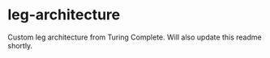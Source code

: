# leg-architecture
Custom leg architecture from Turing Complete. Will also update this readme shortly.
